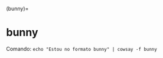 (bunny)=

# bunny

Comando: `echo "Estou no formato bunny" | cowsay -f bunny`

```{literalinclude} saidas/bunny.txt 
```

